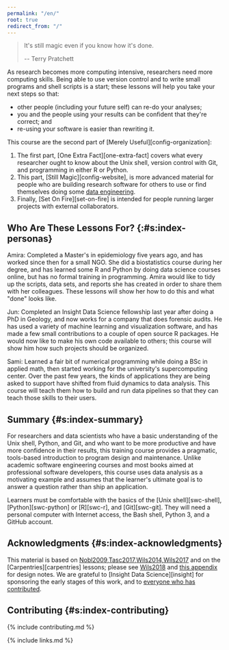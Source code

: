```yaml
---
permalink: "/en/"
root: true
redirect_from: "/"
---
```


> It's still magic even if you know how it's done.
>
> -- Terry Pratchett

As research becomes more computing intensive,
researchers need more computing skills.
Being able to use version control and to write small programs and shell scripts is a start;
these lessons will help you take your next steps so that:

-   other people (including your future self) can re-do your analyses;
-   you and the people using your results can be confident that they're correct; and
-   re-using your software is easier than rewriting it.

This course are the second part of [Merely Useful][config-organization]:

1.  The first part,
    [One Extra Fact][one-extra-fact]
    covers what every researcher ought to know about the Unix shell, version control with Git,
    and programming in either R or Python.
2.  This part,
    [Still Magic][config-website],
    is more advanced material for people who are building research software for others to use
    or find themselves doing some [data engineering](../gloss/#g:data-engineering).
3.  Finally,
    [Set On Fire][set-on-fire]
    is intended for people running larger projects with external collaborators.

## Who Are These Lessons For? {:#s:index-personas}

Amira:
    Completed a Master's in epidemiology five years ago,
    and has worked since then for a small NGO.
    She did a biostatistics course during her degree,
    and has learned some R and Python by doing data science courses online,
    but has no formal training in programming.
    Amira would like to tidy up the scripts, data sets, and reports she has created
    in order to share them with her colleagues.
    These lessons will show her how to do this and what "done" looks like.

Jun:
    Completed an Insight Data Science fellowship last year after doing a PhD in Geology,
    and now works for a company that does forensic audits.
    He has used a variety of machine learning and visualization software,
    and has made a few small contributions to a couple of open source R packages.
    He would now like to make his own code available to others;
    this course will show him how such projects should be organized.

Sami:
    Learned a fair bit of numerical programming while doing a BSc in applied math,
    then started working for the university's supercomputing center.
    Over the past few years,
    the kinds of applications they are being asked to support
    have shifted from fluid dynamics to data analysis.
    This course will teach them how to build and run data pipelines
    so that they can teach those skills to their users.

## Summary {#s:index-summary}

For researchers and data scientists who have a basic understanding of the Unix shell, Python, and Git,
and who want to be more productive and have more confidence in their results,
this training course
provides a pragmatic, tools-based introduction to program design and maintenance.
Unlike academic software engineering courses and most books aimed at professional software developers,
this course uses data analysis as a motivating example
and assumes that the learner's ultimate goal is to answer a question rather than ship an application.

Learners must be comfortable with the basics of
the [Unix shell][swc-shell], [Python][swc-python] or [R][swc-r], and [Git][swc-git].
They will need a personal computer with Internet access,
the Bash shell,
Python 3,
and a GitHub account.

## Acknowledgments {#s:index-acknowledgments}

This material is based on [Nobl2009,Tasc2017,Wils2014,Wils2017](#BIB)
and on the [Carpentries][carpentries] lessons;
please see [Wils2018](#BIB) and [this appendix](../design/) for design notes.
We are grateful to [Insight Data Science][insight] for sponsoring the early stages of this work,
and to [everyone who has contributed](../citation/#s:citation-contributors).

## Contributing {#s:index-contributing}

{% include contributing.md %}

{% include links.md %}
